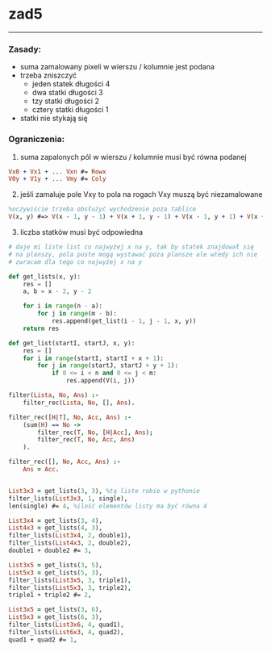 # zad5

---

### Zasady:
* suma zamalowany pixeli w wierszu / kolumnie jest podana
* trzeba zniszczyć
    * jeden statek długości 4
    * dwa statki długości 3
    * tzy statki długości 2
    * cztery statki długości 1
* statki nie stykają się 

### Ograniczenia:
1. suma zapalonych pól w wierszu / kolumnie musi być równa podanej
```prolog
Vx0 + Vx1 + ... Vxn #= Rowx
V0y + V1y + ... Vmy #= Coly
```

2. jeśli zamaluje pole Vxy to pola na rogach Vxy muszą być niezamalowane
```prolog
%oczywiście trzeba obsłużyć wychodzenie poza tablice
V(x, y) #=> V(x - 1, y - 1) + V(x + 1, y - 1) + V(x - 1, y + 1) + V(x + 1, y + 1) #= 0
```

3. liczba statków musi być odpowiedna

```python
# daje mi liste list co najwyżej x na y, tak by statek znajdował się
# na planszy, pola puste mogą wystawać poza plansze ale wtedy ich nie
# zwracam dla tego co najwyżej x na y

def get_lists(x, y):
    res = []
    a, b = x - 2, y - 2

    for i in range(n - a):
        for j in range(m - b):
            res.append(get_list(i - 1, j - 1, x, y))
    return res

def get_list(startI, startJ, x, y):
    res = []
    for i in range(startI, startI + x + 1):
        for j in range(startJ, startJ + y + 1):
            if 0 <= i < n and 0 <= j < m:
                res.append(V(i, j))
```
```prolog
filter(Lista, No, Ans) :-
    filter_rec(Lista, No, [], Ans).

filter_rec([H|T], No, Acc, Ans) :-
    (sum(H) == No ->
        filter_rec(T, No, [H|Acc], Ans);
        filter_rec(T, No, Acc, Ans)
    ).

filter_rec([], No, Acc, Ans) :-
    Ans = Acc.


List3x3 = get_lists(3, 3), %tą liste robie w pythonie
filter_lists(List3x3, 1, single),
len(single) #= 4, %ilość elementów listy ma być równa 4

List3x4 = get_lists(3, 4),
List4x3 = get_lists(4, 3),
filter_lists(List3x4, 2, double1),
filter_lists(List4x3, 2, double2),
double1 + double2 #= 3,

List3x5 = get_lists(3, 5),
List5x3 = get_lists(5, 3),
filter_lists(List3x5, 3, triple1),
filter_lists(List5x3, 3, triple2),
triple1 + triple2 #= 2,

List3x5 = get_lists(3, 6),
List5x3 = get_lists(6, 3),
filter_lists(List3x6, 4, quad1),
filter_lists(List6x3, 4, quad2),
quad1 + quad2 #= 1,
```
